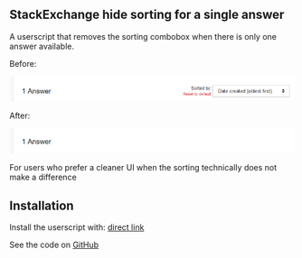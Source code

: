 ## StackExchange hide sorting for a single answer

A userscript that removes the sorting combobox when there is only one answer available.

Before:

[![Before: with one answer to a question, the sorting dropdown is shown][1]][1]

After:

[![After: with one answer to a question, the sorting dropdown is not shown][2]][2]

For users who prefer a cleaner UI when the sorting technically does not make a difference

## Installation
Install the userscript with: 
[direct link](https://github.com/PurpleMagick/se_userscript-hide-single-answer-sorting/raw/main/src/hide-single-answer-sorting.user.js) 

See the code on [GitHub](https://github.com/PurpleMagick/se_userscript-hide-single-answer-sorting/blob/main/src/hide-single-answer-sorting.user.js)


  [1]: https://github.com/PurpleMagick/se_userscript-hide-single-answer-sorting/raw/main/screenshot-before.png "Before: with one answer to a question, the sorting dropdown is shown"
  [2]: https://github.com/PurpleMagick/se_userscript-hide-single-answer-sorting/raw/main/screenshot-after.png "After: with one answer to a question, the sorting dropdown is not shown"
  
